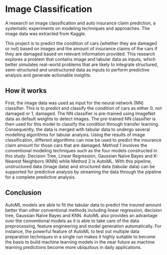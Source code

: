# Image Classification
A research on image classification and auto insurance claim prediction, a systematic experiments on modeling techniques and approaches. The image data was extracted from Kaggle. 

This project is to predict the condition of cars (whether they are damaged or not) based on images and the amount of insurance claims of the cars if they are damaged based on relevant information provided. This research explores a problem that contains image and tabular data as inputs, which better simulates real-world problems that are likely to integrate structured, semi-structured and unstructured data as inputs to perform predictive analysis and generate actionable insights. 

## How it works
First, the image data was used as input for the neural network (NN) classifier. This is to predict and classify the condition of cars as either 0, not damaged or 1, damaged. The NN classifier is pre-trained using ImageNet data as default weights to detect images. The pre-trained NN classifier is then used for this model to classify the condition through transfer learning. Consequently, the data is merged with tabular data to undergo several modelling algorithms for tabular analysis. Using the results of image classification, different algorithms can now be used to predict the insurance claim amount for those cars that are damaged. Method 1 involves the conventional modeling techniques such as the four models constructed in this study: Decision Tree, Linear Regression, Gaussian Naïve Bayes and K-Nearest Neighbors (KNN) while Method 2 is AutoML. With this pipeline, unstructured data (image data) and structured data (tabular data) can be supported for predictive analysis by streaming the data through the pipeline for a complete predictive analysis.

## Conclusion 
AutoML models are able to fit the tabular data to predict the insured amount better than other conventional methods including linear regression, decision tree, Gaussian Naïve Bayes and KNN. AutoML also provides an advantage over the conventional models as it is able to take care of the data preprocessing, feature engineering and model generation automatically. For instance, the powerful feature of AutoML to test out multiple data preparation techniques in a single run makes it highly suitable to become the basis to build machine learning models in the near future as machine learning predictions become more ubiquitous in daily applications. 
